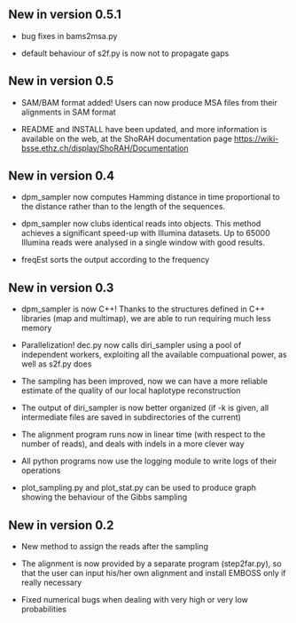 New in version 0.5.1
---------------------

+ bug fixes in bams2msa.py

+ default behaviour of s2f.py is now not to propagate gaps

New in version 0.5
---------------------

+ SAM/BAM format added! Users can now produce MSA files
  from their alignments in SAM format

+ README and INSTALL have been updated, and more
  information is available on the web, at the ShoRAH
  documentation page
  https://wiki-bsse.ethz.ch/display/ShoRAH/Documentation

New in version 0.4
---------------------

+ dpm_sampler now computes Hamming distance in
  time proportional to the distance rather than
  to the length of the sequences.

+ dpm_sampler now clubs identical reads into
  objects. This method achieves a significant speed-up
  with Illumina datasets. Up to 65000 Illumina reads were
  analysed in a single window with good results.

+ freqEst sorts the output according to the frequency


New in version 0.3
---------------------

+ dpm_sampler is now C++! Thanks to the structures
  defined in C++ libraries (map and multimap), we
  are able to run requiring much less memory

+ Parallelization! dec.py now calls diri_sampler using
  a pool of independent workers, exploiting all the
  available compuational power, as well as s2f.py does

+ The sampling has been improved, now we can have a more
  reliable estimate of the quality of our local
  haplotype reconstruction

+ The output of diri_sampler is now better organized
  (if -k is given, all intermediate files are saved in
  subdirectories of the current)

+ The alignment program runs now in linear time (with
  respect to the number of reads), and deals with indels
  in a more clever way

+ All python programs now use the logging module to
  write logs of their operations

+ plot_sampling.py and plot_stat.py can be used to produce
  graph showing the behaviour of the Gibbs sampling


New in version 0.2
---------------------

+ New method to assign the reads after the sampling

+ The alignment is now provided by a separate
  program (step2far.py), so that the user can input
  his/her own alignment and install EMBOSS only if
  really necessary

+ Fixed numerical bugs when dealing with very high or
  very low probabilities
